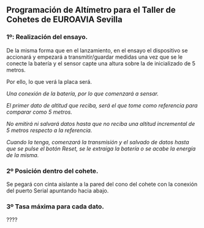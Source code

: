 ## Programación de Altímetro para el Taller de Cohetes de EUROAVIA Sevilla 

### 1º: Realización del ensayo.

De la misma forma que en el lanzamiento, en el ensayo el dispositivo se accionará y empezará a transmitir/guardar medidas una vez que se le conecte la batería y el sensor capte una altura sobre la de inicializado de 5 metros.

Por ello, lo que verá la placa será.

*Una conexión de la batería, por lo que comenzará a sensar.*

*El primer dato de altitud que reciba, será el que tome como referencia para comparar como 5 metros.*

*No emitirá ni salvará datos hasta que no reciba una altitud incremental de 5 metros respecto a la referencia.*

*Cuando la tenga, comenzará la transmisión y el salvado de datos hasta que se pulse el botón Reset, se le extraiga la batería o se acabe la energía de la misma.*

### 2º Posición dentro del cohete.

Se pegará con cinta aislante a la pared del cono del cohete con la conexión del puerto Serial apuntando hacia abajo.

### 3º Tasa máxima para cada dato.

????

